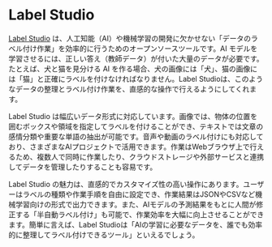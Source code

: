 # Label Studio


[Label Studio](https://labelstud.io/) は、人工知能（AI）や機械学習の開発に欠かせない「データのラベル付け作業」を効率的に行うためのオープンソースツールです。AI モデルを学習させるには、正しい答え（教師データ）が付いた大量のデータが必要です。たとえば、犬と猫を見分ける AI を作る場合、犬の画像には「犬」、猫の画像には「猫」と正確にラベルを付けなければなりません。Label Studioは、このようなデータの整理とラベル付け作業を、直感的な操作で行えるようにしてくれます。

Label Studio は幅広いデータ形式に対応しています。画像では、物体の位置を囲むボックスや領域を指定してラベルを付けることができ、テキストでは文章の感情分類や重要な単語の抽出が可能です。音声や動画のラベル付けにも対応しており、さまざまなAIプロジェクトで活用できます。作業はWebブラウザ上で行えるため、複数人で同時に作業したり、クラウドストレージや外部サービスと連携してデータを管理したりすることも容易です。

Label Studio の魅力は、直感的でカスタマイズ性の高い操作にあります。ユーザーはラベルの種類や作業手順を自由に設定でき、作業結果はJSONやCSVなど機械学習向けの形式で出力できます。また、AIモデルの予測結果をもとに人間が修正する「半自動ラベル付け」も可能で、作業効率を大幅に向上させることができます。簡単に言えば、Label Studioは「AIの学習に必要なデータを、誰でも効率的に整理してラベル付けできるツール」といえるでしょう。

